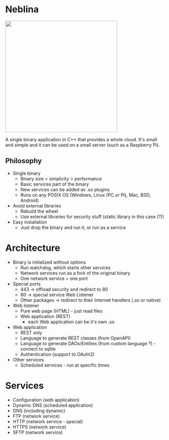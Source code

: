 # Neblina

<img src="https://upload.wikimedia.org/wikipedia/commons/3/35/Pico_da_Neblina_%28FAB%29.jpg" width="350">

A single binary application in C++ that provides a whole cloud. It's small and simple and it can be used on a small server (such as a Raspberry Pi).

## Philosophy

- Single binary
  - Binary size > simplicity > performance
  - Basic services part of the binary
  - New services can be added as .so plugins
  - Runs on any POSIX OS (Windows, Linux (PC or Pi), Mac, BSD, Android)
- Avoid external libraries
  - Rebuild the wheel
  - Use external libraries for security stuff (static library in this case (?))
- Easy installation
  - Just drop the binary and run it, or run as a service
 
# Architecture

- Binary is initialized without options
  - Run watchdog, which starts other services
  - Network services run as a fork of the original binary
  - One network service = one port
- Special ports
  - 443 -> offload security and redirect to 80
  - 80 -> special service Web Listener
  - Other packages -> redirect to their Internet handlers (.so or native)
- Web listener
  - Pure web page (HTML) - just read files
  - Web application (REST)
    - each Web application can be it's own .so
- Web application
  - REST only
  - Language to generate REST classes (from OpenAPI)
  - Language to generate DAOs/Entities (from custom language ?) - connect to sqlite
  - Authentication (support to OAuth2)
- Other services
  - Scheduled services - run at specific times

# Services

- Configuration (web application)
- Dynamic DNS (scheduled application)
- DNS (including dynamic)
- FTP (network service)
- HTTP (network service - special)
- HTTPS (network service)
- SFTP (network service)
